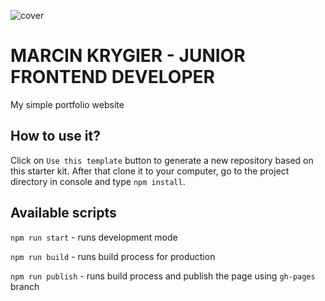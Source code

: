 ![cover](https://marcinkrygier.github.io/simple-editor/og-editor.png)

# MARCIN KRYGIER - JUNIOR FRONTEND DEVELOPER

My simple portfolio website


## How to use it?

Click on `Use this template` button to generate a new repository based on this starter kit. After that clone it to your computer, go to the project directory in console and type `npm install`.

## Available scripts

`npm run start` - runs development mode

`npm run build` - runs build process for production

`npm run publish` - runs build process and publish the page using `gh-pages` branch

